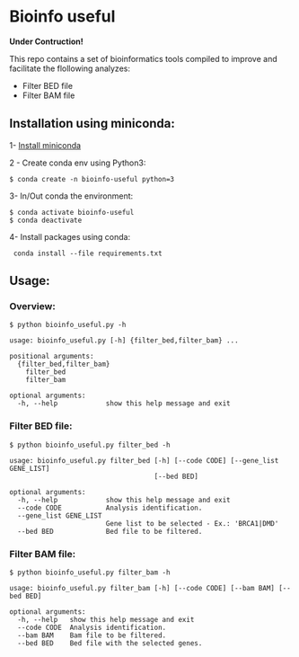 # Bioinfo useful

**Under Contruction!**

This repo contains a set of bioinformatics tools compiled to improve and facilitate the flollowing analyzes:

- Filter BED file
- Filter BAM file



## Installation using miniconda:

  1- [Install miniconda](https://conda.io/miniconda.html)

  2 - Create conda env using Python3:
  ```
  $ conda create -n bioinfo-useful python=3
  ```
  3- In/Out conda the environment:
  ```
  $ conda activate bioinfo-useful
  $ conda deactivate
  ```
  4- Install packages using conda:
  ```
   conda install --file requirements.txt
  ```
## Usage:

### Overview:
```
$ python bioinfo_useful.py -h

usage: bioinfo_useful.py [-h] {filter_bed,filter_bam} ...

positional arguments:
  {filter_bed,filter_bam}
    filter_bed
    filter_bam

optional arguments:
  -h, --help            show this help message and exit
```
### Filter BED file:
```
$ python bioinfo_useful.py filter_bed -h

usage: bioinfo_useful.py filter_bed [-h] [--code CODE] [--gene_list GENE_LIST]
                                    [--bed BED]

optional arguments:
  -h, --help            show this help message and exit
  --code CODE           Analysis identification.
  --gene_list GENE_LIST
                        Gene list to be selected - Ex.: 'BRCA1|DMD'
  --bed BED             Bed file to be filtered.
```

### Filter BAM file:
```
$ python bioinfo_useful.py filter_bam -h

usage: bioinfo_useful.py filter_bam [-h] [--code CODE] [--bam BAM] [--bed BED]

optional arguments:
  -h, --help   show this help message and exit
  --code CODE  Analysis identification.
  --bam BAM    Bam file to be filtered.
  --bed BED    Bed file with the selected genes.
```
